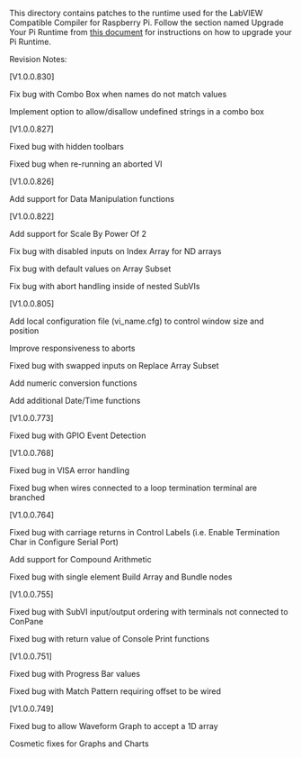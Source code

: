 This directory contains patches to the runtime used for the LabVIEW Compatible Compiler for Raspberry Pi.  Follow the section named Upgrade Your Pi Runtime from [this document](https://github.com/labviewforRaspi/LabVIEWforRasPi/blob/master/Raspberry%20Pi%20Compatible%20Compiler%20for%20LabVIEW%20GUI%20-%20Operating%20Manual.pdf) for instructions on how to upgrade your Pi Runtime.

Revision Notes:

[V1.0.0.830]

Fix bug with Combo Box when names do not match values

Implement option to allow/disallow undefined strings in a combo box

[V1.0.0.827]

Fixed bug with hidden toolbars

Fixed bug when re-running an aborted VI

[V1.0.0.826]

Add support for Data Manipulation functions

[V1.0.0.822]

Add support for Scale By Power Of 2

Fix bug with disabled inputs on Index Array for ND arrays

Fix bug with default values on Array Subset

Fix bug with abort handling inside of nested SubVIs

[V1.0.0.805]

Add local configuration file (vi_name.cfg) to control window size and position

Improve responsiveness to aborts

Fixed bug with swapped inputs on Replace Array Subset

Add numeric conversion functions

Add additional Date/Time functions

[V1.0.0.773]

Fixed bug with GPIO Event Detection

[V1.0.0.768]

Fixed bug in VISA error handling

Fixed bug when wires connected to a loop termination terminal are branched


[V1.0.0.764]

Fixed bug with carriage returns in Control Labels (i.e. Enable Termination Char in Configure Serial Port)

Add support for Compound Arithmetic

Fixed bug with single element Build Array and Bundle nodes


[V1.0.0.755]

Fixed bug with SubVI input/output ordering with terminals not connected to ConPane

Fixed bug with return value of Console Print functions

[V1.0.0.751]

Fixed bug with Progress Bar values

Fixed bug with Match Pattern requiring offset to be wired

[V1.0.0.749]

Fixed bug to allow Waveform Graph to accept a 1D array

Cosmetic fixes for Graphs and Charts





